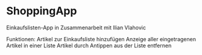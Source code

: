 # ShoppingApp
Einkaufslisten-App in Zusammenarbeit mit Ilian Vlahovic

Funktionen:
Artikel zur Einkaufsliste hinzufügen
Anzeige aller eingetragenen Artikel in einer Liste
Artikel durch Antippen aus der Liste entfernen
